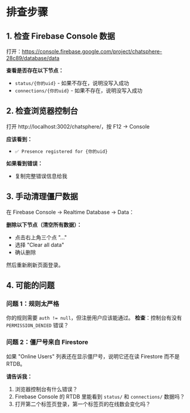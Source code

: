 # 排查步骤

## 1. 检查 Firebase Console 数据

打开：https://console.firebase.google.com/project/chatsphere-28c89/database/data

**查看是否存在以下节点：**

- `status/{你的uid}` - 如果不存在，说明没写入成功
- `connections/{你的uid}` - 如果不存在，说明没写入成功

## 2. 检查浏览器控制台

打开 http://localhost:3002/chatsphere/，按 F12 → Console

**应该看到：**
- `✅ Presence registered for {你的uid}`

**如果看到错误：**
- 复制完整错误信息给我

## 3. 手动清理僵尸数据

在 Firebase Console → Realtime Database → Data：

**删除以下节点（清空所有数据）：**
- 点击右上角三个点 "..."
- 选择 "Clear all data"
- 确认删除

然后重新刷新页面登录。

## 4. 可能的问题

### 问题 1：规则太严格
你的规则需要 `auth != null`，但注册用户应该能通过。
**检查**：控制台有没有 `PERMISSION_DENIED` 错误？

### 问题 2：僵尸号来自 Firestore
如果 "Online Users" 列表还在显示僵尸号，说明它还在读 Firestore 而不是 RTDB。

**请告诉我：**
1. 浏览器控制台有什么错误？
2. Firebase Console 的 RTDB 里能看到 `status/` 和 `connections/` 数据吗？
3. 打开第二个标签页登录，第一个标签页的在线数会变化吗？
